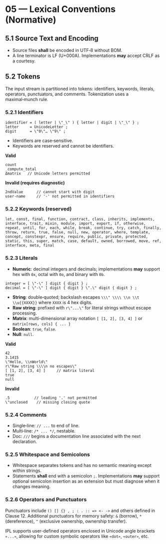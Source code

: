 # 05 — Lexical Conventions (Normative)

## 5.1 Source Text and Encoding
- Source files **shall** be encoded in UTF‑8 without BOM.
- A line terminator is LF (U+000A). Implementations **may** accept CRLF as a courtesy.

## 5.2 Tokens
The input stream is partitioned into tokens: identifiers, keywords, literals, operators, punctuators, and comments. Tokenization uses a maximal‑munch rule.

### 5.2.1 Identifiers
```
identifier = ( letter | \"_\" ) { letter | digit | \"_\" } ;
letter     = UnicodeLetter ;
digit      = \"0\"… \"9\" ;
```
- Identifiers are case‑sensitive.
- Keywords are reserved and cannot be identifiers.

**Valid**
```ipl
count
_compute_total
Δmatrix   // Unicode letters permitted
```
**Invalid (requires diagnostic)**
```ipl
2ndValue      // cannot start with digit
user-name     // '-' not permitted in identifiers
```

### 5.2.2 Keywords (reserved)
`let, const, final, function, contract, class, inherits, implements, interface, trait, mixin, module, import, export, if, otherwise, repeat, until, for, each, while, break, continue, try, catch, finally, throw, return, true, false, null, new, operator, where, template, concept, constexpr, ensure, require, public, private, protected, static, this, super, match, case, default, owned, borrowed, move, ref, interface, meta, final`

### 5.2.3 Literals
- **Numeric**: decimal integers and decimals; implementations **may** support hex with `0x`, octal with `0o`, and binary with `0b`.
```
integer = [ \"-\" ] digit { digit } ;
decimal = [ \"-\" ] digit { digit } \".\" digit { digit } ;
```
- **String**: double‑quoted; backslash escapes `\\\" \\\\ \\n \\t \\u{{XXXX}}` where `XXXX` is 4 hex digits.
- **Raw string**: prefixed with `r\"...\"` for literal strings without escape processing.
- **Matrix**: multi-dimensional array notation `[ [1, 2], [3, 4] ]` or `matrix[rows, cols] { ... }`
- **Boolean**: `true`, `false`.
- **Null**: `null`.

**Valid**
```ipl
42
3.1415
\"Hello, \\nWorld\"
r\"Raw string \\\\n no escapes\"
[ [1, 2], [3, 4] ]     // matrix literal
true
null
```
**Invalid**
```ipl
.5           // leading '.' not permitted
\"unclosed    // missing closing quote
```

### 5.2.4 Comments
- Single‑line: `// ...` to end of line.
- Multi‑line: `/* ... */`, nestable.
- Doc: `///` begins a documentation line associated with the next declaration.

### 5.2.5 Whitespace and Semicolons
- Whitespace separates tokens and has no semantic meaning except within strings.
- Statements **shall** end with a semicolon `;`. Implementations **may** support optional semicolon insertion as an extension but must diagnose when it changes meaning.

### 5.2.6 Operators and Punctuators
Punctuators include `() [] {} , ; : . :: => <- ->` and others defined in Clause 12. Additional punctuators for memory safety: `&` (borrow), `*` (dereference), `^` (exclusive ownership, ownership transfer).

IPL supports user-defined operators enclosed in Unicode angle brackets `«...»`, allowing for custom symbolic operators like `«dot»`, `«outer»`, etc.
